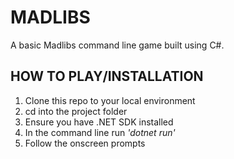 # MADLIBS

A basic Madlibs command line game built using C#.

## HOW TO PLAY/INSTALLATION

1. Clone this repo to your local environment
2. cd into the project folder
3. Ensure you have .NET SDK installed
4. In the command line run *'dotnet run'*
5. Follow the onscreen prompts
